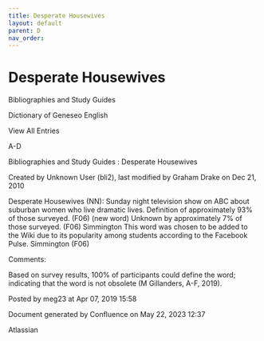 ```yaml
---
title: Desperate Housewives
layout: default
parent: D
nav_order:
---
```


# Desperate Housewives

Bibliographies and Study Guides

Dictionary of Geneseo English

View All Entries

A-D

Bibliographies and Study Guides : Desperate Housewives

Created by  Unknown User (bli2), last modified by  Graham Drake on Dec 21, 2010

Desperate Housewives (NN): Sunday night television show on ABC about suburban women who live dramatic lives. Definition of approximately 93% of those surveyed. (F06) (new word) Unknown by approximately 7% of those surveyed. (F06) Simmington This word was chosen to be added to the Wiki due to its popularity among students according to the Facebook Pulse. Simmington (F06)

Comments:

Based on survey results, 100% of participants could define the word; indicating that the word is not obsolete (M Gillanders, A-F, 2019).

Posted by meg23 at Apr 07, 2019 15:58

Document generated by Confluence on May 22, 2023 12:37

Atlassian
